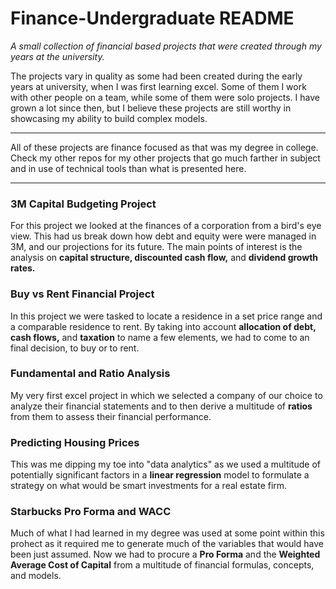 # Finance-Undergraduate README
*A small collection of financial based projects that were created through my years at the university.*

  The projects vary in quality as some had been created during the early years at university, when I was first learning excel. Some of them I work with other people on a team, while some of them were solo projects. I have grown a lot since then, but I believe these projects are still worthy in showcasing my ability to build complex models.

__________________________________________________________________________________________________________________________________________
All of these projects are finance focused as that was my degree in college. Check my other repos for my other projects that go much farther in subject and in use of technical tools than what is presented here.
__________________________________________________________________________________________________________________________________________
### 3M Capital Budgeting Project
For this project we looked at the finances of a corporation from a bird's eye view. This had us break down how debt and equity were were managed in 3M, and our projections for its future. The main points of interest is the analysis on **capital structure, discounted cash flow,** and **dividend growth rates.**
### Buy vs Rent Financial Project	
In this project we were tasked to locate a residence in a set price range and a comparable residence to rent. By taking into account **allocation of debt, cash flows,** and **taxation** to name a few elements, we had to come to an final decision, to buy or to rent.
### Fundamental and Ratio Analysis	
My very first excel project in which we selected a company of our choice to analyze their financial statements and to then derive a multitude of **ratios** from them to assess their financial performance.
### Predicting Housing Prices	
This was me dipping my toe into "data analytics" as we used a multitude of potentially significant factors in a **linear regression** model to formulate a strategy on what would be smart investments for a real estate firm.
### Starbucks Pro Forma and WACC
Much of what I had learned in my degree was used at some point within this prohect as it required me to generate much of the variables that would have been just assumed. Now we had to procure a **Pro Forma** and the **Weighted Average Cost of Capital** from a multitude of financial formulas, concepts, and models.
